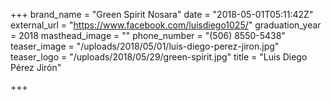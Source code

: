 +++
brand_name = "Green Spirit Nosara"
date = "2018-05-01T05:11:42Z"
external_url = "https://www.facebook.com/luisdiego1025/"
graduation_year = 2018
masthead_image = ""
phone_number = "(506) 8550-5438"
teaser_image = "/uploads/2018/05/01/luis-diego-perez-jiron.jpg"
teaser_logo = "/uploads/2018/05/29/green-spirit.jpg"
title = "Luis Diego Pérez Jirón"

+++

